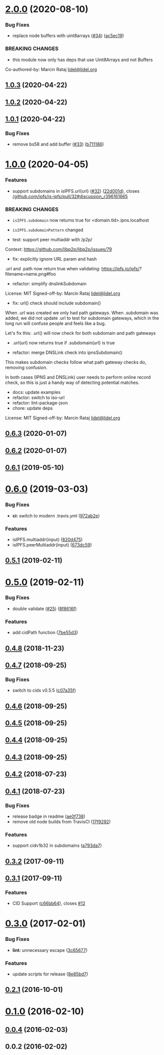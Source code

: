 <a name="2.0.0"></a>
# [2.0.0](https://github.com/ipfs/is-ipfs/compare/v1.0.3...v2.0.0) (2020-08-10)


### Bug Fixes

* replace node buffers with uint8arrays ([#34](https://github.com/ipfs/is-ipfs/issues/34)) ([ac5ec19](https://github.com/ipfs/is-ipfs/commit/ac5ec19))


### BREAKING CHANGES

* this module now only has deps that use Uint8Arrays and not Buffers

Co-authored-by: Marcin Rataj <lidel@lidel.org>



<a name="1.0.3"></a>
## [1.0.3](https://github.com/ipfs/is-ipfs/compare/v1.0.2...v1.0.3) (2020-04-22)



<a name="1.0.2"></a>
## [1.0.2](https://github.com/ipfs/is-ipfs/compare/v1.0.1...v1.0.2) (2020-04-22)



<a name="1.0.1"></a>
## [1.0.1](https://github.com/ipfs/is-ipfs/compare/v1.0.0...v1.0.1) (2020-04-22)


### Bug Fixes

* remove bs58 and add buffer ([#33](https://github.com/ipfs/is-ipfs/issues/33)) ([b711186](https://github.com/ipfs/is-ipfs/commit/b711186))



<a name="1.0.0"></a>
# [1.0.0](https://github.com/ipfs/is-ipfs/compare/v0.6.3...v1.0.0) (2020-04-05)


### Features

* support subdomains in isIPFS.url(url) ([#32](https://github.com/ipfs/is-ipfs/issues/32)) ([22d001d](https://github.com/ipfs/is-ipfs/commit/22d001d)), closes [/github.com/ipfs/is-ipfs/pull/32#discussion_r396161665](https://github.com//github.com/ipfs/is-ipfs/pull/32/issues/discussion_r396161665)


### BREAKING CHANGES

* `isIPFS.subdomain` now returns true for <domain.tld>.ipns.localhost
* `isIPFS.subdomainPattern` changed

* test: support peer multiaddr with /p2p/

Context: https://github.com/libp2p/libp2p/issues/79

* fix: explicitly ignore URL param and hash

.url and .path now return true when validating:
https://ipfs.io/ipfs/<CID>?filename=name.png#foo

* refactor: simplify dnslinkSubdomain

License: MIT
Signed-off-by: Marcin Rataj <lidel@lidel.org>

* fix: url() check should include subdomain()

When .url was created we only had path gateways.  When .subdomain was
added, we did not update .url to test for subdomain gateways, which in
the long run will confuse people and feels like a bug.

Let's fix this: .url() will now check for both subdomain and path gateways
* .url(url) now returns true if .subdomain(url) is true

* refactor: merge DNSLink check into ipnsSubdomain()

This makes subdomain checks follow what path gateway checks do, removing
confusion.

In both cases (IPNS and DNSLink) user needs to perform online record
check, so this is just a handy way of detecting potential matches.

* docs: update examples
* refactor: switch to iso-url
* refactor: lint-package-json
* chore: update deps

License: MIT
Signed-off-by: Marcin Rataj <lidel@lidel.org>



<a name="0.6.3"></a>
## [0.6.3](https://github.com/ipfs/is-ipfs/compare/v0.6.1...v0.6.3) (2020-01-07)



<a name="0.6.2"></a>
## [0.6.2](https://github.com/ipfs/is-ipfs/compare/v0.6.1...v0.6.2) (2020-01-07)



<a name="0.6.1"></a>
## [0.6.1](https://github.com/ipfs/is-ipfs/compare/v0.6.0...v0.6.1) (2019-05-10)



<a name="0.6.0"></a>
# [0.6.0](https://github.com/ipfs/is-ipfs/compare/v0.5.1...v0.6.0) (2019-03-03)


### Bug Fixes

* **ci:** switch to modern .travis.yml ([972ab2e](https://github.com/ipfs/is-ipfs/commit/972ab2e))


### Features

* isIPFS.multiaddr(input) ([820d475](https://github.com/ipfs/is-ipfs/commit/820d475))
* isIPFS.peerMultiaddr(input) ([673dc59](https://github.com/ipfs/is-ipfs/commit/673dc59))



<a name="0.5.1"></a>
## [0.5.1](https://github.com/ipfs/is-ipfs/compare/v0.5.0...v0.5.1) (2019-02-11)



<a name="0.5.0"></a>
# [0.5.0](https://github.com/ipfs/is-ipfs/compare/v0.4.8...v0.5.0) (2019-02-11)


### Bug Fixes

* double validate ([#25](https://github.com/ipfs/is-ipfs/issues/25)) ([8f8616f](https://github.com/ipfs/is-ipfs/commit/8f8616f))


### Features

* add cidPath function ([7be55d3](https://github.com/ipfs/is-ipfs/commit/7be55d3))



<a name="0.4.8"></a>
## [0.4.8](https://github.com/ipfs/is-ipfs/compare/v0.4.7...v0.4.8) (2018-11-23)



<a name="0.4.7"></a>
## [0.4.7](https://github.com/ipfs/is-ipfs/compare/v0.4.6...v0.4.7) (2018-09-25)


### Bug Fixes

* switch to cids v0.5.5 ([c07a35f](https://github.com/ipfs/is-ipfs/commit/c07a35f))



<a name="0.4.6"></a>
## [0.4.6](https://github.com/ipfs/is-ipfs/compare/v0.4.5...v0.4.6) (2018-09-25)



<a name="0.4.5"></a>
## [0.4.5](https://github.com/ipfs/is-ipfs/compare/v0.4.4...v0.4.5) (2018-09-25)



<a name="0.4.4"></a>
## [0.4.4](https://github.com/ipfs/is-ipfs/compare/v0.4.2...v0.4.4) (2018-09-25)



<a name="0.4.3"></a>
## [0.4.3](https://github.com/ipfs/is-ipfs/compare/v0.4.2...v0.4.3) (2018-09-25)



<a name="0.4.2"></a>
## [0.4.2](https://github.com/ipfs/is-ipfs/compare/v0.4.1...v0.4.2) (2018-07-23)



<a name="0.4.1"></a>
## [0.4.1](https://github.com/ipfs/is-ipfs/compare/v0.3.2...v0.4.1) (2018-07-23)


### Bug Fixes

* release badge in readme ([ae0f738](https://github.com/ipfs/is-ipfs/commit/ae0f738))
* remove old node builds from TravisCI ([17f9292](https://github.com/ipfs/is-ipfs/commit/17f9292))


### Features

* support cidv1b32 in subdomains ([a793da7](https://github.com/ipfs/is-ipfs/commit/a793da7))



<a name="0.3.2"></a>
## [0.3.2](https://github.com/ipfs/is-ipfs/compare/v0.3.1...v0.3.2) (2017-09-11)



<a name="0.3.1"></a>
## [0.3.1](https://github.com/ipfs/is-ipfs/compare/v0.3.0...v0.3.1) (2017-09-11)


### Features

* CID Support ([c66bb64](https://github.com/ipfs/is-ipfs/commit/c66bb64)), closes [#12](https://github.com/ipfs/is-ipfs/issues/12)



<a name="0.3.0"></a>
# [0.3.0](https://github.com/ipfs/is-ipfs/compare/v0.2.1...v0.3.0) (2017-02-01)


### Bug Fixes

* **lint:** unnecessary escape ([3c65677](https://github.com/ipfs/is-ipfs/commit/3c65677))


### Features

* update scripts for release ([8e85bd7](https://github.com/ipfs/is-ipfs/commit/8e85bd7))



<a name="0.2.1"></a>
## [0.2.1](https://github.com/ipfs/is-ipfs/compare/v0.1.0...v0.2.1) (2016-10-01)



<a name="0.1.0"></a>
# [0.1.0](https://github.com/ipfs/is-ipfs/compare/v0.0.4...v0.1.0) (2016-02-10)



<a name="0.0.4"></a>
## [0.0.4](https://github.com/ipfs/is-ipfs/compare/v0.0.2...v0.0.4) (2016-02-03)



<a name="0.0.2"></a>
## 0.0.2 (2016-02-02)



